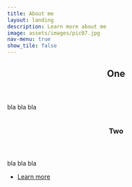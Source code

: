 ```yaml
---
title: About me
layout: landing
description: Learn more about me
image: assets/images/pic07.jpg
nav-menu: true
show_tile: false
---
```


<!-- Main -->
<div id="main">

<!-- One -->
<section id="one">
	<div class="inner">
		<header class="major">
			<h2>One</h2>
		</header>
		<p>bla bla bla</p>
	</div>
</section>

<!-- Two -->
<section id="two" class="spotlights">
	<section>
		<a href="generic.html" class="image">
			<img src="assets/images/pic08.jpg" alt="" data-position="center center" />
		</a>
		<div class="content">
			<div class="inner">
				<header class="major">
					<h3>Two</h3>
				</header>
				<p>bla bla bla				</p>
				<ul class="actions">
					<li><a href="resume.html" class="button">Learn more</a></li>
				</ul>
			</div>
		</div>
	</section>

</section>

</div>
